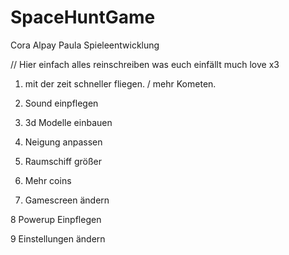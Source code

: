 # SpaceHuntGame
Cora Alpay Paula Spieleentwicklung 

// Hier einfach alles reinschreiben was euch einfällt much love x3


1. mit der zeit schneller fliegen. / mehr Kometen.

2. Sound einpflegen 

3. 3d Modelle einbauen 

4. Neigung anpassen

5. Raumschiff größer

6. Mehr coins

7. Gamescreen ändern 

8 Powerup Einpflegen 

9 Einstellungen ändern 


